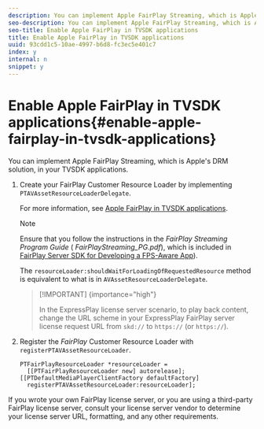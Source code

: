 ```yaml
---
description: You can implement Apple FairPlay Streaming, which is Apple's DRM solution, in your TVSDK applications.
seo-description: You can implement Apple FairPlay Streaming, which is Apple's DRM solution, in your TVSDK applications.
seo-title: Enable Apple FairPlay in TVSDK applications
title: Enable Apple FairPlay in TVSDK applications
uuid: 93cdd1c5-10ae-4997-b6d8-fc3ec5e401c7
index: y
internal: n
snippet: y
---
```


# Enable Apple FairPlay in TVSDK applications{#enable-apple-fairplay-in-tvsdk-applications}

You can implement Apple FairPlay Streaming, which is Apple's DRM solution, in your TVSDK applications.

1. Create your FairPlay Customer Resource Loader by implementing `PTAVAssetResourceLoaderDelegate`.

   For more information, see [Apple FairPlay in TVSDK applications](../../../c-psdk-ios-1.4-titlepage/c-psdk-ios-1.4-drm-content-security/c-psdk-ios-1.4-apple-fairplay-tvsdk/c-psdk-ios-1.4-apple-fairplay-tvsdk.md#concept_79E840B2596A4E6B82E8FC3E40F7ADF9). 

   >[!NOTE]
   >
   >Ensure that you follow the instructions in the *FairPlay Streaming Program Guide* ( *FairPlayStreaming_PG.pdf*), which is included in [FairPlay Server SDK for Developing a FPS-Aware App](https://developer.apple.com/services-account/download?path=/Developer_Tools/FairPlay_Streaming_SDK/FairPlay_Streaming_Server_SDK.zip)).

   The `resourceLoader:shouldWaitForLoadingOfRequestedResource` method is equivalent to what is in `AVAssetResourceLoaderDelegate`.

   >[!IMPORTANT] {importance="high"}
   >
   >In the ExpressPlay license server scenario, to play back content, change the URL scheme in your ExpressPlay FairPlay server license request URL from `skd://` to `https://` (or `https://`).

1. Register the *FairPlay* Customer Resource Loader with `registerPTAVAssetResourceLoader`.

   ```
   PTFairPlayResourceLoader *resourceLoader =  
     [[PTFairPlayResourceLoader new] autorelease];  
   [[PTDefaultMediaPlayerClientFactory defaultFactory]  
     registerPTAVAssetResourceLoader:resourceLoader];
   ```

If you wrote your own FairPlay license server, or you are using a third-party FairPlay license server, consult your license server vendor to determine your license server URL, formatting, and any other requirements. 
